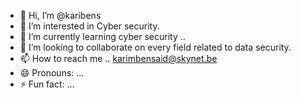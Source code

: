 - 👋 Hi, I’m @karibens
- 👀 I’m interested in Cyber security.
- 🌱 I’m currently learning cyber security ..
- 💞️ I’m looking to collaborate on every field related to data security.
- 📫 How to reach me .. karimbensaid@skynet.be
- 😄 Pronouns: ...
- ⚡ Fun fact: ...

<!---
karibens/karibens is a ✨ special ✨ repository because its `README.md` (this file) appears on your GitHub profile.
You can click the Preview link to take a look at your changes.
--->
